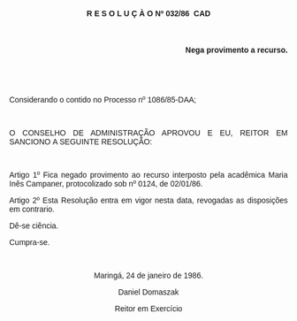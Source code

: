 <BODY>

<B><FONT FACE="Arial"><P ALIGN="CENTER">R E S O L U &Ccedil; &Agrave; O  Nº 032/86  CAD</P>
<P ALIGN="CENTER"></P>
<P ALIGN="CENTER">&nbsp;</P>
<P ALIGN="RIGHT">Nega provimento a recurso.</P>
<P ALIGN="RIGHT"></P>
<P ALIGN="RIGHT">&nbsp;</P>
<P ALIGN="RIGHT">&nbsp;</P>
</B><P ALIGN="JUSTIFY">Considerando o contido no Processo nº 1086/85-DAA;</P>
<P ALIGN="JUSTIFY"></P>
<P ALIGN="JUSTIFY">&nbsp;</P>
<P ALIGN="JUSTIFY">O CONSELHO DE ADMINISTRA&Ccedil;&Atilde;O APROVOU E EU, REITOR EM SANCIONO<B> </B>A SEGUINTE RESOLU&Ccedil;&Atilde;O:</P>
<P ALIGN="JUSTIFY"></P>
<P ALIGN="JUSTIFY">&nbsp;</P>
<P ALIGN="JUSTIFY">Artigo 1º  Fica negado provimento ao recurso interposto pela acad&ecirc;mica<B> </B>Maria In&ecirc;s Campaner, protocolizado sob nº 0124, de 02/01/86.</P>
<P ALIGN="JUSTIFY"></P>
<P ALIGN="JUSTIFY">Artigo 2º  Esta Resolu&ccedil;&atilde;o entra em vigor nesta data, revogadas as disposi&ccedil;&otilde;es em contrario.</P>
<P ALIGN="JUSTIFY"></P>
<P ALIGN="JUSTIFY">D&ecirc;-se ci&ecirc;ncia.</P>
<P ALIGN="JUSTIFY">Cumpra-se.</P>
<P ALIGN="JUSTIFY"></P>
<P ALIGN="JUSTIFY">&nbsp;</P>
<P ALIGN="CENTER">Maring&aacute;, 24 de janeiro de 1986.</P>
<P ALIGN="CENTER"></P>
<P ALIGN="CENTER">Daniel Domaszak</P>
<P ALIGN="CENTER">Reitor em Exerc&iacute;cio</P></FONT></BODY>

